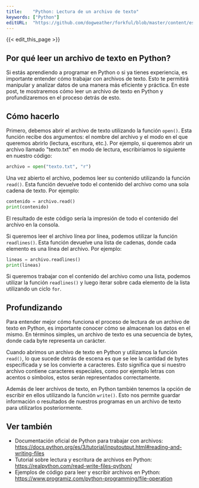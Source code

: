 ```yaml
---
title:    "Python: Lectura de un archivo de texto"
keywords: ["Python"]
editURL:  "https://github.com/dogweather/forkful/blob/master/content/es/python/reading-a-text-file.md"
---
```


{{< edit_this_page >}}

## Por qué leer un archivo de texto en Python?

Si estás aprendiendo a programar en Python o si ya tienes experiencia, es importante entender cómo trabajar con archivos de texto. Esto te permitirá manipular y analizar datos de una manera más eficiente y práctica. En este post, te mostraremos cómo leer un archivo de texto en Python y profundizaremos en el proceso detrás de esto.

## Cómo hacerlo

Primero, debemos abrir el archivo de texto utilizando la función `open()`. Esta función recibe dos argumentos: el nombre del archivo y el modo en el que queremos abrirlo (lectura, escritura, etc.). Por ejemplo, si queremos abrir un archivo llamado "texto.txt" en modo de lectura, escribiríamos lo siguiente en nuestro código:

```Python
archivo = open("texto.txt", "r")
```

Una vez abierto el archivo, podemos leer su contenido utilizando la función `read()`. Esta función devuelve todo el contenido del archivo como una sola cadena de texto. Por ejemplo:

```Python
contenido = archivo.read()
print(contenido)
```

El resultado de este código sería la impresión de todo el contenido del archivo en la consola.

Si queremos leer el archivo línea por línea, podemos utilizar la función `readlines()`. Esta función devuelve una lista de cadenas, donde cada elemento es una línea del archivo. Por ejemplo:

```Python
lineas = archivo.readlines()
print(lineas)
```

Si queremos trabajar con el contenido del archivo como una lista, podemos utilizar la función `readlines()` y luego iterar sobre cada elemento de la lista utilizando un ciclo `for`.

## Profundizando

Para entender mejor cómo funciona el proceso de lectura de un archivo de texto en Python, es importante conocer cómo se almacenan los datos en el mismo. En términos simples, un archivo de texto es una secuencia de bytes, donde cada byte representa un carácter.

Cuando abrimos un archivo de texto en Python y utilizamos la función `read()`, lo que sucede detrás de escena es que se lee la cantidad de bytes especificada y se los convierte a caracteres. Esto significa que si nuestro archivo contiene caracteres especiales, como por ejemplo letras con acentos o símbolos, estos serán representados correctamente.

Además de leer archivos de texto, en Python también tenemos la opción de escribir en ellos utilizando la función `write()`. Esto nos permite guardar información o resultados de nuestros programas en un archivo de texto para utilizarlos posteriormente.

## Ver también

- Documentación oficial de Python para trabajar con archivos: https://docs.python.org/es/3/tutorial/inputoutput.html#reading-and-writing-files
- Tutorial sobre lectura y escritura de archivos en Python: https://realpython.com/read-write-files-python/
- Ejemplos de código para leer y escribir archivos en Python: https://www.programiz.com/python-programming/file-operation
